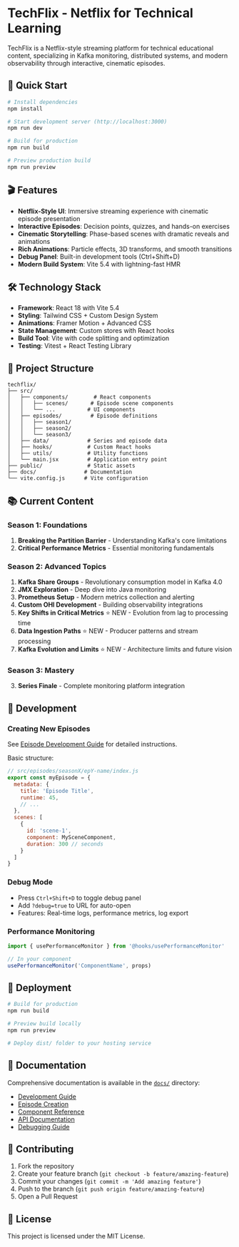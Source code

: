 # TechFlix - Netflix for Technical Learning

TechFlix is a Netflix-style streaming platform for technical educational content, specializing in Kafka monitoring, distributed systems, and modern observability through interactive, cinematic episodes.

## 🚀 Quick Start

```bash
# Install dependencies
npm install

# Start development server (http://localhost:3000)
npm run dev

# Build for production
npm run build

# Preview production build
npm run preview
```

## 🎬 Features

- **Netflix-Style UI**: Immersive streaming experience with cinematic episode presentation
- **Interactive Episodes**: Decision points, quizzes, and hands-on exercises
- **Cinematic Storytelling**: Phase-based scenes with dramatic reveals and animations
- **Rich Animations**: Particle effects, 3D transforms, and smooth transitions
- **Debug Panel**: Built-in development tools (Ctrl+Shift+D)
- **Modern Build System**: Vite 5.4 with lightning-fast HMR

## 🛠 Technology Stack

- **Framework**: React 18 with Vite 5.4
- **Styling**: Tailwind CSS + Custom Design System
- **Animations**: Framer Motion + Advanced CSS
- **State Management**: Custom stores with React hooks
- **Build Tool**: Vite with code splitting and optimization
- **Testing**: Vitest + React Testing Library

## 📁 Project Structure

```
techflix/
├── src/
│   ├── components/        # React components
│   │   ├── scenes/       # Episode scene components
│   │   └── ...          # UI components
│   ├── episodes/         # Episode definitions
│   │   ├── season1/
│   │   ├── season2/
│   │   └── season3/
│   ├── data/            # Series and episode data
│   ├── hooks/           # Custom React hooks
│   ├── utils/           # Utility functions
│   └── main.jsx         # Application entry point
├── public/              # Static assets
├── docs/               # Documentation
└── vite.config.js      # Vite configuration
```

## 📚 Current Content

### Season 1: Foundations
1. **Breaking the Partition Barrier** - Understanding Kafka's core limitations
2. **Critical Performance Metrics** - Essential monitoring fundamentals

### Season 2: Advanced Topics
1. **Kafka Share Groups** - Revolutionary consumption model in Kafka 4.0
2. **JMX Exploration** - Deep dive into Java monitoring
3. **Prometheus Setup** - Modern metrics collection and alerting
4. **Custom OHI Development** - Building observability integrations
5. **Key Shifts in Critical Metrics** ⭐ NEW - Evolution from lag to processing time
6. **Data Ingestion Paths** ⭐ NEW - Producer patterns and stream processing
7. **Kafka Evolution and Limits** ⭐ NEW - Architecture limits and future vision

### Season 3: Mastery
3. **Series Finale** - Complete monitoring platform integration

## 🧪 Development

### Creating New Episodes

See [Episode Development Guide](docs/guides/episodes.md) for detailed instructions.

Basic structure:
```javascript
// src/episodes/seasonX/epY-name/index.js
export const myEpisode = {
  metadata: {
    title: 'Episode Title',
    runtime: 45,
    // ...
  },
  scenes: [
    {
      id: 'scene-1',
      component: MySceneComponent,
      duration: 300 // seconds
    }
  ]
}
```

### Debug Mode

- Press `Ctrl+Shift+D` to toggle debug panel
- Add `?debug=true` to URL for auto-open
- Features: Real-time logs, performance metrics, log export

### Performance Monitoring

```javascript
import { usePerformanceMonitor } from '@hooks/usePerformanceMonitor'

// In your component
usePerformanceMonitor('ComponentName', props)
```

## 🚢 Deployment

```bash
# Build for production
npm run build

# Preview build locally
npm run preview

# Deploy dist/ folder to your hosting service
```

## 📖 Documentation

Comprehensive documentation is available in the [`docs/`](docs/) directory:

- [Development Guide](docs/guides/development.md)
- [Episode Creation](docs/guides/episodes.md)
- [Component Reference](docs/guides/components.md)
- [API Documentation](docs/reference/api.md)
- [Debugging Guide](docs/guides/debugging.md)

## 🤝 Contributing

1. Fork the repository
2. Create your feature branch (`git checkout -b feature/amazing-feature`)
3. Commit your changes (`git commit -m 'Add amazing feature'`)
4. Push to the branch (`git push origin feature/amazing-feature`)
5. Open a Pull Request

## 📄 License

This project is licensed under the MIT License.